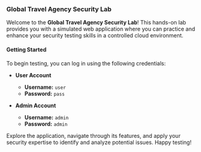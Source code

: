 ### Global Travel Agency Security Lab

Welcome to the **Global Travel Agency Security Lab**! This hands-on lab provides you with a simulated web application where you can practice and enhance your security testing skills in a controlled cloud environment.

#### Getting Started

To begin testing, you can log in using the following credentials:

- **User Account**
  - **Username:** `user`
  - **Password:** `pass`

- **Admin Account**
  - **Username:** `admin`
  - **Password:** `admin`

Explore the application, navigate through its features, and apply your security expertise to identify and analyze potential issues. Happy testing!